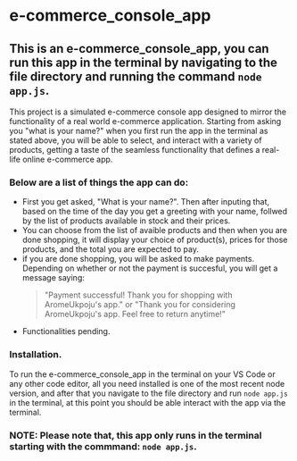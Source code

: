 # e-commerce_console_app

## This is an e-commerce_console_app, you can run this app in the terminal by navigating to the file directory and running the command `node app.js`.

This project is a simulated e-commerce console app designed to mirror the functionality of a real world e-commerce application. Starting from asking you "what is your name?" when you first run the app in the terminal as stated above, you will be able to select, and interact with a variety of products, getting a taste of the seamless functionality that defines a real-life online e-commerce app.

### Below are a list of things the app can do:

- First you get asked, "What is your name?". Then after inputing that, based on the time of the day you get a greeting with your name, follwed by the list of products available in stock and their prices.
- You can choose from the list of avaible products and then when you are done shopping, it will display your choice of product(s), prices for those products, and the total you are expected to pay.
- if you are done shopping, you will be asked to make payments. Depending on whether or not the payment is succesful, you will get a message saying:
  > "Payment successful! Thank you for shopping with AromeUkpoju's app." or "Thank you for considering AromeUkpoju's app. Feel free to return anytime!"
* Functionalities pending.

### Installation.

To run the e-commerce_console_app in the terminal on your VS Code or any other code editor, all you need installed is one of the most recent node version, and after that you navigate to the file directory and run `node app.js` in the terminal, at this point you should be able interact with the app via the terminal.

### NOTE: Please note that, this app only runs in the terminal starting with the commmand: `node app.js`.
